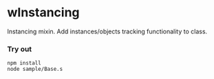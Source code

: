 # wInstancing

Instancing mixin. Add instances/objects tracking functionality to class.

### Try out
```
npm install
node sample/Base.s
```


